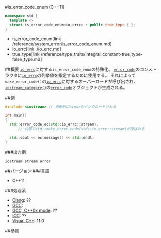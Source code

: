 #is_error_code_enum (C++11)
```cpp
namespace std {
  template <>
  struct is_error_code_enum<io_errc> : public true_type { };
}
```
* is_error_code_enum[link /reference/system_error/is_error_code_enum.md]
* io_errc[link ./io_errc.md]
* true_type[link /reference/type_traits/integral_constant-true_type-false_type.md]

##概要
[`io_errc`](./io_errc.md)に対する`is_error_code_enum`の特殊化。
[`error_code`](/reference/system_error/error_code.md)のコンストラクタに[`io_errc`](./io_errc.md)の列挙値を指定するために使用する。
それによって`make_error_code()`の[`io_errc`](./io_errc.md)に対するオーバーロードが呼び出され、[`iostream_category()`](./iostream_category.md)の[`error_code`](/reference/system_error/error_code.md)オブジェクトが生成される。


##例
```cpp
#include <iostream> // 自動的に<ios>もインクルードされる

int main()
{
  std::error_code ec(std::io_errc::stream);
      // 内部でstd::make_error_code(std::io_errc::stream)が呼ばれる

  std::cout << ec.message() << std::endl;
}
```

###出力例
```
iostream stream error
```

##バージョン
###言語
- C++11

###処理系
- [Clang](/implementation#clang.md): ??
- [GCC](/implementation#gcc.md):
- [GCC, C++0x mode](/implementation#gcc.md): ??
- [ICC](/implementation#icc.md): ??
- [Visual C++](/implementation#visual_cpp.md): 11.0


##参照


